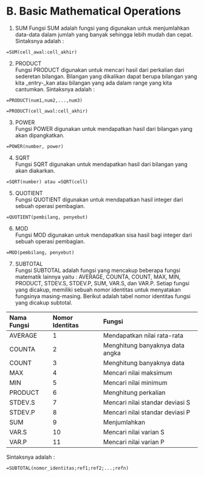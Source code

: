 # B. Basic Mathematical Operations



1. SUM           Fungsi SUM adalah fungsi yang digunakan untuk menjumlahkan data-data dalam jumlah yang banyak sehingga lebih mudah dan cepat. Sintaksnya adalah :

```text
=SUM(cell_awal:cell_akhir)
```

2. PRODUCT  
              Fungsi PRODUCT digunakan untuk mencari hasil dari perkalian dari sederetan bilangan. Bilangan yang dikalikan dapat berupa bilangan yang kita _entry-_kan atau bilangan yang ada dalam range yang kita cantumkan. Sintaksnya adalah : 

```text
=PRODUCT(num1,num2,...,num3)
```

```text
=PRODUCT(cell_awal:cell_akhir)
```

3. POWER  
              Fungsi POWER digunakan untuk mendapatkan hasil dari bilangan yang akan dipangkatkan.

```text
=POWER(number, power)
```

4. SQRT  
             Fungsi SQRT digunakan untuk mendapatkan hasil dari bilangan yang akan diakarkan.

```text
=SQRT(number) atau =SQRT(cell)
```

5. QUOTIENT  
              Fungsi QUOTIENT digunakan untuk mendapatkan hasil integer dari sebuah operasi pembagian. 

```text
=QUOTIENT(pembilang, penyebut)
```

6. MOD  
             Fungsi MOD digunakan untuk mendapatkan sisa hasil bagi integer dari sebuah operasi pembagian.

```text
=MOD(pembilang, penyebut)
```

7. SUBTOTAL  
              Fungsi SUBTOTAL adalah fungsi yang mencakup beberapa fungsi matematik lainnya yaitu : AVERAGE, COUNTA, COUNT, MAX, MIN, PRODUCT,  STDEV.S, STDEV.P, SUM, VAR.S, dan VAR.P. Setiap fungsi yang dicakup, memiliki sebuah nomor identitas untuk menyatakan fungsinya masing-masing. Berikut adalah tabel nomor identitas fungsi yang dicakup subtotal.

| Nama Fungsi | Nomor Identitas | Fungsi |
| :--- | :--- | :--- |
| AVERAGE | 1 | Mendapatkan nilai rata-rata |
| COUNTA | 2 | Menghitung banyaknya data angka |
| COUNT | 3 | Menghitung banyaknya data |
| MAX | 4 | Mencari nilai maksimum |
| MIN | 5 | Mencari nilai minimum |
| PRODUCT | 6 | Menghitung perkalian |
| STDEV.S | 7 | Mencari nilai standar deviasi S |
| STDEV.P | 8 | Mencari nilai standar deviasi P |
| SUM | 9 | Menjumlahkan |
| VAR.S | 10 | Mencari nilai varian S |
| VAR.P | 11 | Mencari nilai varian P |

Sintaksnya adalah :

```text
=SUBTOTAL(nomor_identitas;ref1;ref2;...;refn)
```



